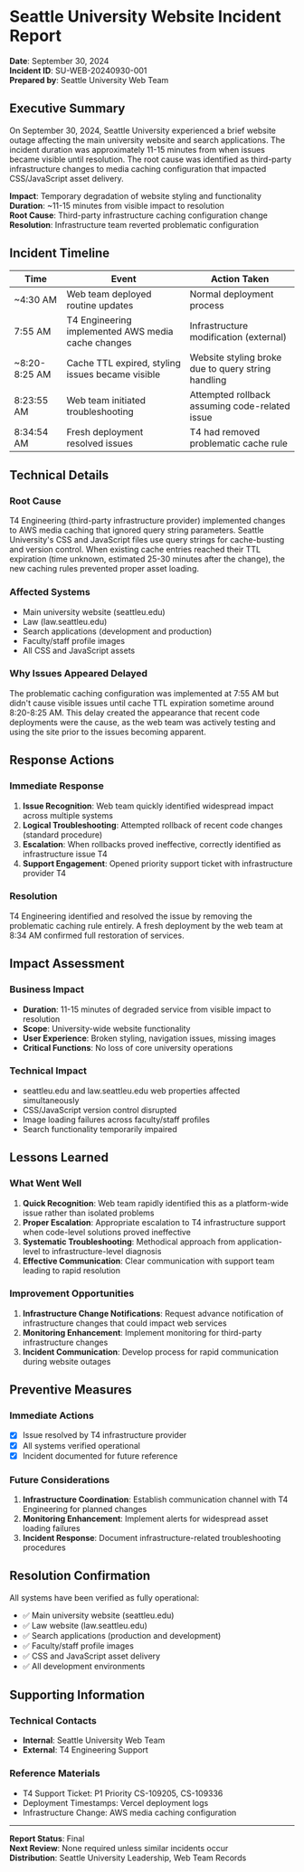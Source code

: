 # Seattle University Website Incident Report

**Date**: September 30, 2024  
**Incident ID**: SU-WEB-20240930-001  
**Prepared by**: Seattle University Web Team  

## Executive Summary

On September 30, 2024, Seattle University experienced a brief website outage affecting the main university website and search applications. The incident duration was approximately 11-15 minutes from when issues became visible until resolution. The root cause was identified as third-party infrastructure changes to media caching configuration that impacted CSS/JavaScript asset delivery.

**Impact**: Temporary degradation of website styling and functionality  
**Duration**: ~11-15 minutes from visible impact to resolution  
**Root Cause**: Third-party infrastructure caching configuration change  
**Resolution**: Infrastructure team reverted problematic configuration  

## Incident Timeline

| Time | Event | Action Taken |
|------|-------|--------------|
| ~4:30 AM | Web team deployed routine updates | Normal deployment process |
| 7:55 AM | T4 Engineering implemented AWS media cache changes | Infrastructure modification (external) |
| ~8:20-8:25 AM | Cache TTL expired, styling issues became visible | Website styling broke due to query string handling |
| 8:23:55 AM | Web team initiated troubleshooting | Attempted rollback assuming code-related issue |
| 8:34:54 AM | Fresh deployment resolved issues | T4 had removed problematic cache rule |

## Technical Details

### Root Cause

T4 Engineering (third-party infrastructure provider) implemented changes to AWS media caching that ignored query string parameters. Seattle University's CSS and JavaScript files use query strings for cache-busting and version control. When existing cache entries reached their TTL expiration (time unknown, estimated 25-30 minutes after the change), the new caching rules prevented proper asset loading.

### Affected Systems

- Main university website (seattleu.edu)
- Law (law.seattleu.edu)
- Search applications (development and production)
- Faculty/staff profile images
- All CSS and JavaScript assets

### Why Issues Appeared Delayed

The problematic caching configuration was implemented at 7:55 AM but didn't cause visible issues until cache TTL expiration sometime around 8:20-8:25 AM. This delay created the appearance that recent code deployments were the cause, as the web team was actively testing and using the site prior to the issues becoming apparent.

## Response Actions

### Immediate Response

1. **Issue Recognition**: Web team quickly identified widespread impact across multiple systems
2. **Logical Troubleshooting**: Attempted rollback of recent code changes (standard procedure)
3. **Escalation**: When rollbacks proved ineffective, correctly identified as infrastructure issue T4
4. **Support Engagement**: Opened priority support ticket with infrastructure provider T4

### Resolution

T4 Engineering identified and resolved the issue by removing the problematic caching rule entirely. A fresh deployment by the web team at 8:34 AM confirmed full restoration of services.

## Impact Assessment

### Business Impact

- **Duration**: 11-15 minutes of degraded service from visible impact to resolution
- **Scope**: University-wide website functionality
- **User Experience**: Broken styling, navigation issues, missing images
- **Critical Functions**: No loss of core university operations

### Technical Impact

- seattleu.edu and law.seattleu.edu web properties affected simultaneously
- CSS/JavaScript version control disrupted
- Image loading failures across faculty/staff profiles
- Search functionality temporarily impaired

## Lessons Learned

### What Went Well

1. **Quick Recognition**: Web team rapidly identified this as a platform-wide issue rather than isolated problems
2. **Proper Escalation**: Appropriate escalation to T4 infrastructure support when code-level solutions proved ineffective  
3. **Systematic Troubleshooting**: Methodical approach from application-level to infrastructure-level diagnosis
4. **Effective Communication**: Clear communication with support team leading to rapid resolution

### Improvement Opportunities

1. **Infrastructure Change Notifications**: Request advance notification of infrastructure changes that could impact web services
2. **Monitoring Enhancement**: Implement monitoring for third-party infrastructure changes
3. **Incident Communication**: Develop process for rapid communication during website outages

## Preventive Measures

### Immediate Actions

- [x] Issue resolved by T4 infrastructure provider
- [x] All systems verified operational
- [x] Incident documented for future reference

### Future Considerations

1. **Infrastructure Coordination**: Establish communication channel with T4 Engineering for planned changes
2. **Monitoring Enhancement**: Implement alerts for widespread asset loading failures
3. **Incident Response**: Document infrastructure-related troubleshooting procedures

## Resolution Confirmation

All systems have been verified as fully operational:

- ✅ Main university website (seattleu.edu)
- ✅ Law website (law.seattleu.edu)
- ✅ Search applications (production and development)
- ✅ Faculty/staff profile images
- ✅ CSS and JavaScript asset delivery
- ✅ All development environments

## Supporting Information

### Technical Contacts

- **Internal**: Seattle University Web Team
- **External**: T4 Engineering Support

### Reference Materials

- T4 Support Ticket: P1 Priority CS-109205, CS-109336
- Deployment Timestamps: Vercel deployment logs
- Infrastructure Change: AWS media caching configuration

---

**Report Status**: Final  
**Next Review**: None required unless similar incidents occur  
**Distribution**: Seattle University Leadership, Web Team Records
